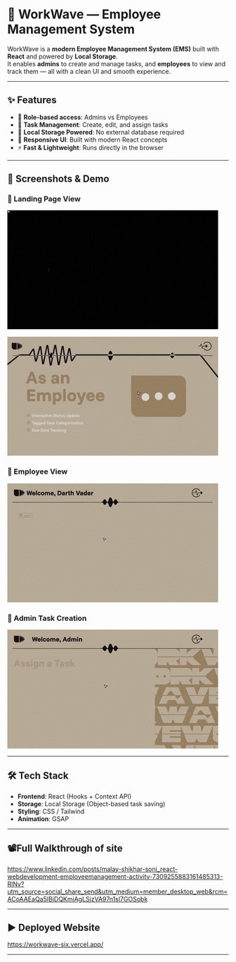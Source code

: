 # 🌊 WorkWave — Employee Management System

WorkWave is a **modern Employee Management System (EMS)** built with **React** and powered by **Local Storage**.  
It enables **admins** to create and manage tasks, and **employees** to view and track them — all with a clean UI and smooth experience.

---

## ✨ Features

- 🔑 **Role-based access**: Admins vs Employees  
- 📝 **Task Management**: Create, edit, and assign tasks  
- 💾 **Local Storage Powered**: No external database required  
- 🎨 **Responsive UI**: Built with modern React concepts  
- ⚡ **Fast & Lightweight**: Runs directly in the browser  

---

## 📸 Screenshots & Demo

### 🔹 Landing Page View
![Landing Page](frontend/src/assets/gifsForReadMe/workwavegif2.gif)

![Landing Page](frontend/src/assets/gifsForReadMe/workwavegif1.gif)

### 🔹 Employee View
![Employee View](frontend/src/assets/gifsForReadMe/workwavegif3.gif)

### 🔹 Admin Task Creation
![Task Creation](frontend/src/assets/gifsForReadMe/workwavegif4.gif)

---


## 🛠️ Tech Stack

- **Frontend**: React (Hooks + Context API)  
- **Storage**: Local Storage (Object-based task saving)  
- **Styling**: CSS / Tailwind
- **Animation**: GSAP

---

## 📽️Full Walkthrough of site

https://www.linkedin.com/posts/malay-shikhar-soni_react-webdevelopment-employeemanagement-activity-7309255883161485313-RlNv?utm_source=social_share_send&utm_medium=member_desktop_web&rcm=ACoAAEaQa5IBiDQKmiAgLSjzVA97n1sl7GOSobk

---

## ▶️ Deployed Website

https://workwave-six.vercel.app/

---
